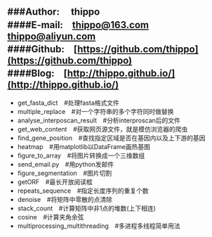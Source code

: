 ###Author: 　**thippo**   
####E-mail:　[thippo@163.com](mailto:thippo@163.com)　[thippo@aliyun.com](mailto:thippo@aliyun.com)   
####Github:　[https://github.com/thippo](https://github.com/thippo)   
####Blog:　[http://thippo.github.io/](http://thippo.github.io/)   
---

 - get_fasta_dict　#处理fasta格式文件
 - multiple_replace　#对一个字符串的多个字符同时做替换
 - analyse_interposcan_result　#分析interproscan后的文件
 - get_web_content　#获取网页源文件，就是模仿浏览器的爬虫
 - find_gene_position　#查找指定区域是否在基因内以及上下游的基因
 - heatmap　#用matplotlib以DataFrame画热基图
 - figure_to_array　#将图片转换成一个三维数组
 - send_email.py　#用python发邮件
 - figure_segmentation　#图片切割
 - getORF　#最长开放阅读框
 - repeats_sequence　#指定长度序列的重复个数
 - denoise　#将矩阵中零散的点清除
 - stack_count　#计算矩阵中非1点的堆数(上下相连)
 - cosine　#计算夹角余弦
 - multiprocessing_multithreading　#多进程多线程简单用法